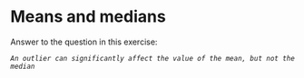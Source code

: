 # Means and medians

Answer to the question in this exercise: 

_`An outlier can significantly affect the value of the mean, but not the median`_

